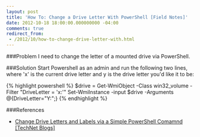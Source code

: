 ```yaml
---
layout: post
title: 'How To: Change a Drive Letter With PowerShell [Field Notes]'
date: 2012-10-18 18:00:00.000000000 -04:00
comments: true
redirect_from: 
 - /2012/10/how-to-change-drive-letter-with.html
---
```

###Problem
I need to change the letter of a mounted drive via PowerShell.

###Solution
Start Powershell as an admin and run the following two lines, where 'x' is the current drive letter and y is the drive letter you'd like it to be:


{% highlight powershell %}
$drive = Get-WmiObject -Class win32_volume -Filter "DriveLetter = 'x:'"
Set-WmiInstance -input $drive -Arguments @{DriveLetter="Y:";}
{% endhighlight %}

###References
* [Change Drive Letters and Labels via a Simple PowerShell Comamnd](http://blogs.technet.com/b/heyscriptingguy/archive/2011/03/14/change-drive-letters-and-labels-via-a-simple-powershell-command.aspx) [[TechNet Blogs]](http://blogs.technet.com/)
